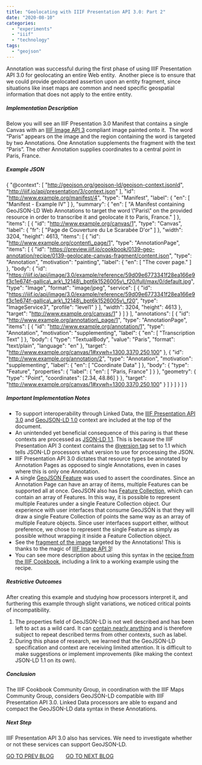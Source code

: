 ```yaml
---
title: "Geolocating with IIIF Presentation API 3.0: Part 2"
date: "2020-08-10"
categories: 
  - "experiments"
  - "iiif"
  - "technology"
tags: 
  - "geojson"
---
```


Annotation was successful during the first phase of using IIIF Presentation API 3.0 for geolocating an entire Web entity.  Another piece is to ensure that we could provide geolocated assertion upon an entity fragment, since situations like inset maps are common and need specific geospatial information that does not apply to the entire entity.

##### Implementation Description

Below you will see an IIIF Presentation 3.0 Manifest that contains a single Canvas with an [IIIF Image API 3](https://iiif.io/api/image/3.0/) compliant image painted onto it.  The word “Paris” appears on the image and the region containing the word is targeted by two Annotations. One Annotation supplements the fragment with the text “Paris”. The other Annotation supplies coordinates to a central point in Paris, France.

##### Example JSON

{
  "@context": \[
    "http://geojson.org/geojson-ld/geojson-context.jsonld",
    "http://iiif.io/api/presentation/3/context.json"
  \],
  "id": "http://www.example.org/manifest/4",
  "type": "Manifest",
  "label": {
    "en": \[
      "Manifest - Example IV"
    \]
  },
  "summary": {
    "en": \[
      "A Manifest containing GeoJSON-LD Web Annotations to target the word \\"Paris\\" on the provided resource in order to transcribe it and geolocate it to Paris, France."
    \]
  },
  "items": \[
    {
      "id": "http://www.example.org/canvas/1",
      "type": "Canvas",
      "label": {
        "fr": \[
          "Page de Couverture du Le Scarabée D'or"
        \]
      },
      "width": 3204,
      "height": 4613,
      "items": \[
        {
          "id": "http://www.example.org/content\_page/1",
          "type": "AnnotationPage",
          "items": \[
            {
              "id": "https://preview.iiif.io/cookbook/0139-geo-annotation/recipe/0139-geolocate-canvas-fragment/content.json",
              "type": "Annotation",
              "motivation": "painting",
              "label": {
                "en": \[
                  "The cover page."
                \]
              },
              "body": {
                "id": "https://iiif.io/api/image/3.0/example/reference/59d09e6773341f28ea166e9f3c1e674f-gallica\_ark\_12148\_bpt6k1526005v\_f20/full/max/0/default.jpg",
                "type": "Image",
                "format": "image/jpeg",
                "service": \[
                  {
                    "id": "https://iiif.io/api/image/3.0/example/reference/59d09e6773341f28ea166e9f3c1e674f-gallica\_ark\_12148\_bpt6k1526005v\_f20",
                    "type": "ImageService3",
                    "profile": "level1"
                  }
                \],
                "width": 3204,
                "height": 4613
              },
              "target": "http://www.example.org/canvas/1"
            }
          \]
        }
      \],
      "annotations": \[
        {
          "id": "http://www.example.org/annotation\_page/1",
          "type": "AnnotationPage",
          "items": \[
            {
              "id": "http://www.example.org/annotation/1",
              "type": "Annotation",
              "motivation": "supplementing",
              "label": {
                "en": \[
                  "Transcription Text"
                \]
              },
              "body": {
                "type": "TextualBody",
                "value": "Paris",
                "format": "text/plain",
                "language": "en"
              },
              "target": "http://www.example.org/canvas/1#xywh=1300,3370,250,100"
            },
            {
              "id": "http://www.example.org/annotation/2",
              "type": "Annotation",
              "motivation": "supplementing",
              "label": {
                "en": \[
                  "Coordinate Data"
                \]
              },
              "body": {
                "type": "Feature",
                "properties": {
                  "label": {
                    "en": \[
                      "Paris, France"
                    \]
                  }
                },
                "geometry": {
                  "type": "Point",
                  "coordinates": \[2.34, 48.86\]
                }
              },
              "target": "http://www.example.org/canvas/1#xywh=1300,3370,250,100"
            }
          \]
        }
      \]
    }
  \]
}

##### Important Implementation Notes

- To support interoperability through Linked Data, the [IIIF Presentation API 3.0](http://iiif.io/api/presentation/3/context.json) and [GeoJSON-LD 1.0](http://geojson.org/geojson-ld/geojson-context.jsonld) context are included at the top of the document.
- An unintended yet beneficial consequence of this paring is that these contexts are processed as [JSON-LD 1.1](https://www.w3.org/TR/json-ld11/). This is because the IIIF Presentation API 3 context contains the [@version tag](https://www.w3.org/TR/json-ld11/#dfn-processing-mode) set to 1.1 which tells JSON-LD processors what version to use for processing the JSON.
- IIIF Presentation API 3.0 dictates that resource types be annotated by Annotation Pages as opposed to single Annotations, even in cases where this is only one Annotation.
- A single [GeoJSON Feature](https://tools.ietf.org/html/rfc7946#section-3.2) was used to assert the coordinates. Since an Annotation Page can have an array of items, multiple Features can be supported all at once. GeoJSON also has [Feature Collection](https://tools.ietf.org/html/rfc7946#section-3.3), which can contain an array of Features. In this way, it is possible to represent multiple Features under a single Feature Collection object. Our experience with user interfaces that consume GeoJSON is that they will draw a single Feature Collection of points the same way as an array of multiple Feature objects. Since user interfaces support either, without preference, we chose to represent the single Feature as simply as possible without wrapping it inside a Feature Collection object.
- See the [fragment of the image](https://iiif.io/api/image/3.0/example/reference/59d09e6773341f28ea166e9f3c1e674f-gallica_ark_12148_bpt6k1526005v_f20/1300,3370,250,100/max/0/default.jpg) targeted by the Annotations! This is thanks to the magic of [IIIF Image API 3](https://iiif.io/api/image/3.0/)!
- You can see more description about using this syntax in the [recipe from the IIIF Cookbook](https://preview.iiif.io/cookbook/0139-geo-annotation/recipe/0139-geolocate-canvas-fragment/), including a link to a working example using the recipe.

##### Restrictive Outcomes

After creating this example and studying how processors interpret it, and furthering this example through slight variations, we noticed critical points of incompatibility.

1. The properties field of GeoJSON-LD is not well described and has been left to act as a wild card. It can [contain nearly anything](https://tools.ietf.org/html/rfc7946#section-3.2) and is therefore subject to repeat described terms from other contexts, such as label.
2. During this phase of research, we learned that the GeoJSON-LD specification and context are receiving limited attention. It is difficult to make suggestions or implement improvements (like making the context JSON-LD 1.1 on its own).

##### Conclusion

The IIIF Cookbook Community Group, in coordination with the IIIF Maps Community Group, considers GeoJSON-LD compatible with IIIF Presentation API 3.0. Linked Data processors are able to expand and compact the GeoJSON-LD data syntax in these Annotations.

##### Next Step

IIIF Presentation API 3.0 also has services. We need to investigate whether or not these services can support GeoJSON-LD.

[GO TO PREV BLOG](https://blog.ongcdh.org/blog/experiments/geolocating-with-iiif-presentation-api-3-0-part-1/)        [GO TO NEXT BLOG](https://blog.ongcdh.org/blog/experiments/geolocating-with-iiif-presentation-api-3-0-part-3/)

